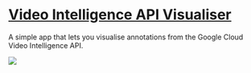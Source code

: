 # [Video Intelligence API Visualiser](https://zackakil.github.io/video-intelligence-api-visualiser/)
A simple app that lets you visualise annotations from the Google Cloud Video Intelligence API.

![](vid_intel_demo.gif)



